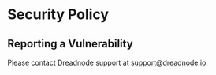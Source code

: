 # Security Policy

## Reporting a Vulnerability

Please contact Dreadnode support at [support@dreadnode.io](mailto:support@dreadnode.io).
